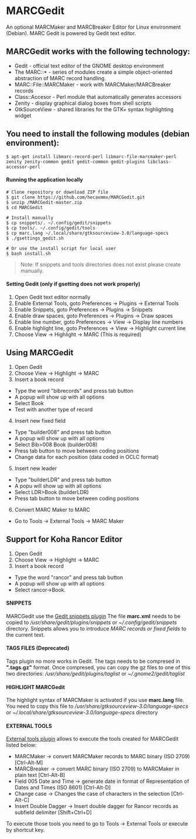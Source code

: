 # MARCGedit
An optional MARCMaker and MARCBreaker Editor for Linux environment (Debian). MARC Gedit is powered by Gedit text editor.

## MARCGedit works with the following technology:
* Gedit - official text editor of the GNOME desktop environment
* The MARC::* - series of modules create a simple object-oriented abstraction of MARC record handling.
* MARC::File::MARCMaker - work with MARCMaker/MARCBreaker records
* Class::Accesor - Perl module that automatically generates accessors
* Zenity - display graphical dialog boxes from shell scripts
* GtkSourceView - shared libraries for the GTK+ syntax highlighting widget

## You need to install the following modules (debian environment):

```
$ apt-get install libmarc-record-perl libmarc-file-marcmaker-perl zenity zenity-common gedit gedit-common gedit-plugins libclass-accessor-perl
```

#### Running the application locally

```
# Clone repository or download ZIP file
$ git clone https://github.com/hecaxmmx/MARCGedit.git
$ unzip /MARCGedit-master.zip
$ cd MARCGedit

# Install manually
$ cp snippets/. ~/.config/gedit/snippets
$ cp tools/. ~/.config/gedit/tools
$ cp marc.lang ~/.local/share/gtksourceview-3.0/language-specs
$ ./gsettings_gedit.sh

# Or use the install script for local user
$ bash install.sh
```

> Note: If snippets and tools directories does not exist please create manually.

#### Setting Gedit (only if gsetting does not work properly)
1. Open Gedit text editor normally
2. Enable External Tools, goto Preferences -> Plugins -> External Tools
3. Enable Snippets, goto Preferences -> Plugins -> Snippets
4. Enable draw spaces, goto Preferences -> Plugins -> Draw spaces
5. Enable line number, goto Preferences -> View -> Display line numbers
6. Enable highlight line, goto Preferences -> View -> Highlight current line
7. Choose View -> Highlight -> MARC (This is required)

## Using MARCGedit
1. Open Gedit
2. Choose View -> Highlight -> MARC
3. Insert a book record
  * Type the word "bibrecords" and press tab button
  * A popup will show up with all options
  * Select Book
  * Test with another type of record
4. Insert new fixed field
  * Type "builder008" and press tab button
  * A popup will show up with all options
  * Select Bib>008 Book (builder008)
  * Press tab button to move between coding positions
  * Change data for each position (data coded in OCLC format)
5. Insert new leader
  * Type "builderLDR" and press tab button
  * A popu will show up with all options
  * Select LDR>Book (builderLDR)
  * Press tab button to move between coding positions
6. Convert MARC Maker to MARC
  * Go to Tools -> External Tools -> MARC Maker

## Support for Koha Rancor Editor
1. Open Gedit
2. Choose View -> Highlight -> MARC
3. Insert a book record
  * Type the word "rancor" and press tab button
  * A popup will show up with all options
  * Select rancor->Book.


#### SNIPPETS
MARCGedit use the [Gedit snippets plugin](https://wiki.gnome.org/Apps/Gedit/Plugins/Snippets)
The file **marc.xml** needs to be copied to */usr/share/gedit/plugins/snippets* or *~/.config/gedit/snippets* directory.
Snippets allows you to introduce *MARC records or fixed fields* to the current text.

#### TAGS FILES (Deprecated)
Tags plugin no more works in Gedit.
The tags needs to be compresed in **".tags.gz"** format. Once compresed, you can copy the gz files to one of this two directories: */usr/share/gedit/plugins/taglist* or *~/.gnome2/gedit/taglist*

#### HIGHLIGHT MARCGedit
The highlight syntax of MARCMaker is activated if you use **marc.lang** file. You need to copy this file to */usr/share/gtksourceview-3.0/language-specs* or *~/.local/share/gtksourceview-3.0/language-specs* directory

#### EXTERNAL TOOLS
[External tools plugin](https://wiki.gnome.org/Apps/Gedit/Plugins/ExternalTools) allows to execute the tools created for MARCGedit listed below:
* MARCMaker -> convert MARCMaker records to MARC binary (ISO 2709) \[Ctrl-Alt-M\]
* MARCBreaker -> convert MARC binary (ISO 2709) to MARCMaker in plain text \[Ctrl-Alt-B\]
* Field 005 Date and Time -> generate date in format of Representation of Dates and Times (ISO 8601) \[Ctrl-Alt-D\]
* Change case -> Changes the case of characters in the selection \[Ctrl-Alt-C\]
* Insert Double Dagger -> Insert double dagger for Rancor records as subfield delimiter \[Shift+Ctrl+D\]

To execute those tools you need to go to Tools -> External Tools or execute by shortcut key.
